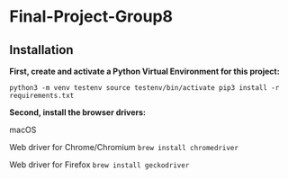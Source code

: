 # Final-Project-Group8

## Installation

**First, create and activate a Python Virtual Environment for this project:**

`python3 -m venv testenv
source testenv/bin/activate
pip3 install -r requirements.txt`

**Second, install the browser drivers:** 

macOS

Web driver for Chrome/Chromium
`brew install chromedriver`

Web driver for Firefox
`brew install geckodriver`
